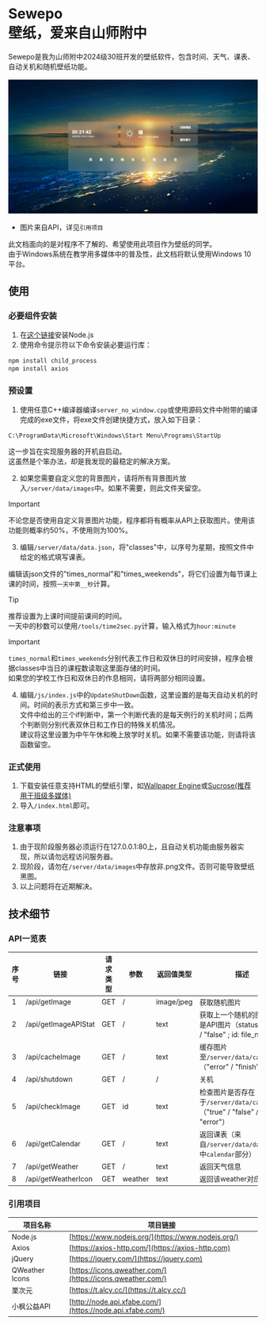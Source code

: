# Sewepo<br/>壁纸，爱来自山师附中

Sewepo是我为山师附中2024级30班开发的壁纸软件，包含时间、天气、课表、自动关机和随机壁纸功能。<br/><br/>
![image](./images/header.png)
* 图片来自API，详见<code>引用项目</code>

此文档面向的是对程序不了解的、希望使用此项目作为壁纸的同学。<br/>
由于Windows系统在教学用多媒体中的普及性，此文档将默认使用Windows 10平台。

## 使用

### 必要组件安装
1. 在[这个链接](https://www.nodejs.org/)安装Node.js
2. 使用命令提示符以下命令安装必要运行库：
```bash
npm install child_process
npm install axios
```

### 预设置
1. 使用任意C++编译器编译<code>server_no_window.cpp</code>或使用源码文件中附带的编译完成的exe文件，将exe文件创建快捷方式，放入如下目录：
```
C:\ProgramData\Microsoft\Windows\Start Menu\Programs\StartUp
```
这一步旨在实现服务器的开机自启动。<br/>
这虽然是个笨办法，却是我发现的最稳定的解决方案。<br/>

2. 如果您需要自定义您的背景图片，请将所有背景图片放入<code>/server/data/images</code>中。如果不需要，则此文件夹留空。
> [!IMPORTANT]
> 不论您是否使用自定义背景图片功能，程序都将有概率从API上获取图片。使用该功能则概率约50%，不使用则为100%。<br/>

3. 编辑<code>/server/data/data.json</code>，将"classes"中，以序号为星期，按照文件中给定的格式填写课表。

编辑该json文件的"times_normal"和"times_weekends"，将它们设置为每节课上课的时间，按照<code>一天中第__秒</code>计算。
> [!TIP]
> 推荐设置为上课时间提前课间的时间。<br/>
> 一天中的秒数可以使用<code>/tools/time2sec.py</code>计算，输入格式为<code>hour:minute</code>

> [!IMPORTANT]
> <code>times_normal</code>和<code>times_weekends</code>分别代表工作日和双休日的时间安排，程序会根据classes中当日的课程数读取这里面存储的时间。<br/>
> 如果您的学校工作日和双休日的作息相同，请将两部分相同设置。

4. 编辑<code>/js/index.js</code>中的<code>UpdateShutDown</code>函数，这里设置的是每天自动关机的时间。时间的表示方式和第三步中一致。<br/>
文件中给出的三个if判断中，第一个判断代表的是每天例行的关机时间；后两个判断则分别代表双休日和工作日的特殊关机情况。<br/>
建议将这里设置为中午午休和晚上放学时关机。如果不需要该功能，则请将该函数留空。

### 正式使用
1. 下载安装任意支持HTML的壁纸引擎，如[Wallpaper Engine](https://www.wallpaperengine.io/)或[Sucrose(推荐用于班级多媒体)](https://github.com/Taiizor/Sucrose/)
2. 导入<code>/index.html</code>即可。

### 注意事项
1. 由于现阶段服务器必须运行在127.0.0.1:80上，且自动关机功能由服务器实现，所以请勿远程访问服务器。
2. 现阶段，请勿在<code>/server/data/images</code>中存放非.png文件。否则可能导致壁纸黑图。
3. 以上问题将在近期解决。

## 技术细节

### API一览表
| 序号 | 链接 | 请求类型 | 参数 | 返回值类型 | 描述 | 
| ---- | ---- | ---- | ---- | ---- | ---- |
| 1 | /api/getImage | GET | / | image/jpeg | 获取随机图片 |
| 2 | /api/getImageAPIStat | GET | / | text | 获取上一个随机的图片是否是API图片（status: "true" / "false" ; id: file_name） |
| 3 | /api/cacheImage | GET | / | text | 缓存图片至<code>/server/data/cache</code>（"error" / "finish"） |
| 4 | /api/shutdown | GET | / | / | 关机 |
| 5 | /api/checkImage | GET | id | text | 检查图片是否存在于<code>/server/data/cache</code>（"true" / "false" / "error"） |
| 6 | /api/getCalendar | GET | / | text | 返回课表（来自<code>/server/data/data.json</code>中<code>calendar</code>部分） |
| 7 | /api/getWeather | GET | / | text | 返回天气信息|
| 8 | /api/getWeatherIcon | GET | weather | text | 返回该weather对应的图标 |


### 引用项目
| 项目名称 | 项目链接 |
| ---- | ---- |
| Node.js | [https://www.nodejs.org/](https://www.nodejs.org/) |
| Axios | [https://axios-http.com/](https://axios-http.com) |
| jQuery | [https://jquery.com/](https://jquery.com) |
| QWeather Icons | [https://icons.qweather.com/](https://icons.qweather.com/) |
| 栗次元 | [https://t.alcy.cc/](https://t.alcy.cc/) |
| 小枫公益API | [http://node.api.xfabe.com/](https://node.api.xfabe.com/) |
